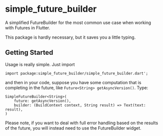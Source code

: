 # simple_future_builder

A simplified FutureBuilder for the most common use case when working with Futures in Flutter.

This package is hardly necessary, but it saves you a little typing.

## Getting Started

Usage is really simple. Just import 

`import package:simple_future_builder/simple_future_builder.dart';`

and then in your code, suppose you have some computation that is completing in the future, like
`Future<String> getAsyncVersion()`. Type:

    SimpleFutureBuilder<String>(
        future: getAsyncVersion(),
        builder: (BuildContext context, String result) => Text(text: result),
    )

Please note, if you want to deal with full error handling based on the results of the future, you will instead need to use the FutureBuilder widget.